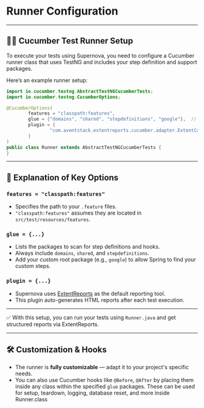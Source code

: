 # Runner Configuration

---

## 🏃‍♂️ Cucumber Test Runner Setup

To execute your tests using Supernova, you need to configure a Cucumber runner class that uses TestNG and includes your
step definition and support packages.

Here’s an example runner setup:

```java
import io.cucumber.testng.AbstractTestNGCucumberTests;
import io.cucumber.testng.CucumberOptions;

@CucumberOptions(
        features = "classpath:features",
        glue = {"domains", "shared", "stepdefinitions", "google"},  // 👈 include your project's root package
        plugin = {
                "com.aventstack.extentreports.cucumber.adapter.ExtentCucumberAdapter:"  // ✅ for reporting
        }
)
public class Runner extends AbstractTestNGCucumberTests {
}
```

---

## 🧩 Explanation of Key Options

### `features = "classpath:features"`

- Specifies the path to your `.feature` files.
- `"classpath:features"` assumes they are located in `src/test/resources/features`.

### `glue = {...}`

- Lists the packages to scan for step definitions and hooks.
- Always include `domains`, `shared`, and `stepdefinitions`.
- Add your custom root package (e.g., `google`) to allow Spring to find your custom steps.

### `plugin = {...}`

- Supernova uses [ExtentReports](https://github.com/extent-framework/extentreports-cucumber7-adapter) as the default
  reporting tool.
- This plugin auto-generates HTML reports after each test execution.

---

✅ With this setup, you can run your tests using `Runner.java` and get structured reports via ExtentReports.


---

## 🛠️ Customization & Hooks

- The runner is **fully customizable** — adapt it to your project's specific needs.
- You can also use Cucumber hooks like `@Before`, `@After` by placing them inside any class within the specified `glue`
  packages.
  These can be used for setup, teardown, logging, database reset, and more inside Runner.class